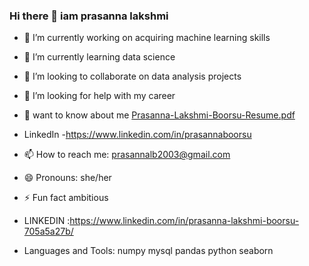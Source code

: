 ### Hi there 👋 iam prasanna lakshmi

- 🔭 I’m currently working on  acquiring machine learning skills
- 🌱 I’m currently learning data science
- 👯 I’m looking to collaborate on data analysis projects
- 🤔 I’m looking for help with my career
- 💬 want to know about me [Prasanna-Lakshmi-Boorsu-Resume.pdf](https://github.com/prasannaboorsu/prasannaboorsu/files/14150194/Prasanna-Lakshmi-Boorsu-Resume.pdf)
- LinkedIn -https://www.linkedin.com/in/prasannaboorsu

- 📫 How to reach me: prasannalb2003@gmail.com
- 😄 Pronouns: she/her
- ⚡ Fun fact ambitious
- LINKEDIN :https://www.linkedin.com/in/prasanna-lakshmi-boorsu-705a5a27b/
-  Languages and Tools: numpy mysql pandas python seaborn

